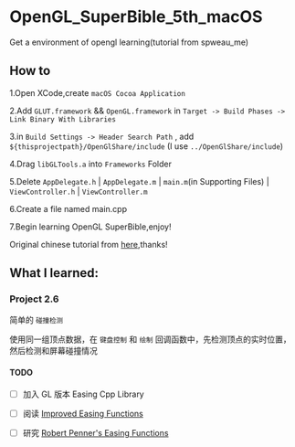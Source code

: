 # OpenGL_SuperBible_5th_macOS
Get a environment of opengl learning(tutorial from spweau_me)


## How to

1.Open XCode,create `macOS Cocoa Application`

2.Add `GLUT.framework` && `OpenGL.framework` in `Target -> Build Phases -> Link Binary With Libraries`

3.in `Build Settings -> Header Search Path` , add `${thisprojectpath}/OpenGlShare/include` (I use `../OpenGlShare/include`) 

4.Drag `libGLTools.a` into `Frameworks` Folder

5.Delete `AppDelegate.h` | `AppDelegate.m` | `main.m`(in Supporting Files) | `ViewController.h` | `ViewController.m`

6.Create a file named main.cpp

7.Begin learning OpenGL SuperBible,enjoy!


Original chinese tutorial from [here](http://www.jianshu.com/p/002e1845bfa6),thanks!

## What I learned:

### Project 2.6

简单的 `碰撞检测`

使用同一组顶点数据，在 `键盘控制` 和 `绘制` 回调函数中，先检测顶点的实时位置，然后检测和屏幕碰撞情况

#### TODO

- [ ] 加入 GL 版本 Easing Cpp Library

- [ ] 阅读 [Improved Easing Functions](https://joshondesign.com/2013/03/01/improvedEasingEquations)

- [ ] 研究 [Robert Penner's Easing Functions](http://robertpenner.com/easing/)
